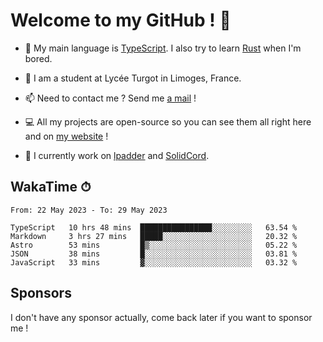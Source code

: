# Welcome to my GitHub ! 🌃

- 🔭 My main language is [TypeScript](https://www.typescriptlang.org/). I also try to learn [Rust](https://www.rust-lang.org/) when I'm bored. 

- 🌱 I am a student at Lycée Turgot in Limoges, France.

- 📫 Need to contact me ? Send me <a href="mailto:mikkel@milescode.dev">a mail</a> !

- 💻 All my projects are open-source so you can see them all right here and on <a href="https://www.vexcited.ml">my website</a> !

- 👀 I currently work on [lpadder](https://github.com/Vexcited/lpadder) and [SolidCord](https://github.com/Vexcited/SolidCord).

## WakaTime ⏱

<!--START_SECTION:waka-->

```text
From: 22 May 2023 - To: 29 May 2023

TypeScript   10 hrs 48 mins  ████████████████░░░░░░░░░   63.54 %
Markdown     3 hrs 27 mins   █████░░░░░░░░░░░░░░░░░░░░   20.32 %
Astro        53 mins         █▒░░░░░░░░░░░░░░░░░░░░░░░   05.22 %
JSON         38 mins         █░░░░░░░░░░░░░░░░░░░░░░░░   03.81 %
JavaScript   33 mins         ▓░░░░░░░░░░░░░░░░░░░░░░░░   03.32 %
```

<!--END_SECTION:waka-->

## Sponsors

I don't have any sponsor actually, come back later if you want to sponsor me !
